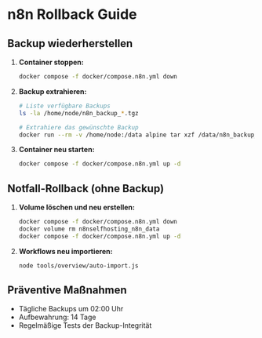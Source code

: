 # n8n Rollback Guide

## Backup wiederherstellen

1. **Container stoppen:**

   ```bash
   docker compose -f docker/compose.n8n.yml down
   ```

2. **Backup extrahieren:**

   ```bash
   # Liste verfügbare Backups
   ls -la /home/node/n8n_backup_*.tgz

   # Extrahiere das gewünschte Backup
   docker run --rm -v /home/node:/data alpine tar xzf /data/n8n_backup_2025-09-09.tgz -C /data
   ```

3. **Container neu starten:**

   ```bash
   docker compose -f docker/compose.n8n.yml up -d
   ```

## Notfall-Rollback (ohne Backup)

1. **Volume löschen und neu erstellen:**

   ```bash
   docker compose -f docker/compose.n8n.yml down
   docker volume rm n8nselfhosting_n8n_data
   docker compose -f docker/compose.n8n.yml up -d
   ```

2. **Workflows neu importieren:**

   ```bash
   node tools/overview/auto-import.js
   ```

## Präventive Maßnahmen

- Tägliche Backups um 02:00 Uhr
- Aufbewahrung: 14 Tage
- Regelmäßige Tests der Backup-Integrität
